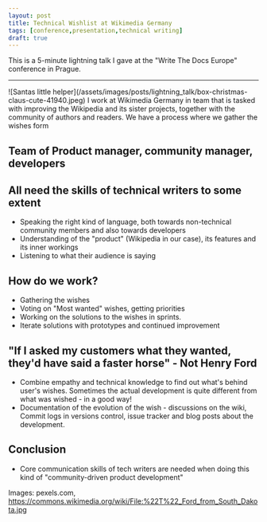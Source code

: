 ```yaml
---
layout: post
title: Technical Wishlist at Wikimedia Germany
tags: [conference,presentation,technical writing]
draft: true
---
```

This is a 5-minute lightning talk I gave at the "Write The Docs Europe" conference in Prague.
<hr>
![Santas little helper](/assets/images/posts/lightning_talk/box-christmas-claus-cute-41940.jpeg) I work at Wikimedia Germany in team that is tasked with improving the Wikipedia and its sister projects, together with the community of authors and readers. We have a process where we gather the wishes form

## Team of Product manager, community manager, developers

## All need the skills of technical writers to some extent
* Speaking the right kind of language, both towards non-technical community members and also towards developers
* Understanding of the "product" (Wikipedia in our case), its features and its inner workings
* Listening to what their audience is saying

## How do we work?
* Gathering the wishes
* Voting on "Most wanted" wishes, getting priorities
* Working on the solutions to the wishes in sprints.
* Iterate solutions with prototypes and continued improvement

## "If I asked my customers what they wanted, they'd have said a faster horse" - Not Henry Ford
* Combine empathy and technical knowledge to find out what's behind user's wishes. Sometimes the actual development is quite different from what was wished - in a good way!
* Documentation of the evolution of the wish - discussions on the wiki, Commit logs in versions control, issue tracker and blog posts about the development.

## Conclusion
* Core communication skills of tech writers are needed when doing this kind of "community-driven product development"

Images: pexels.com, https://commons.wikimedia.org/wiki/File:%22T%22_Ford_from_South_Dakota.jpg
